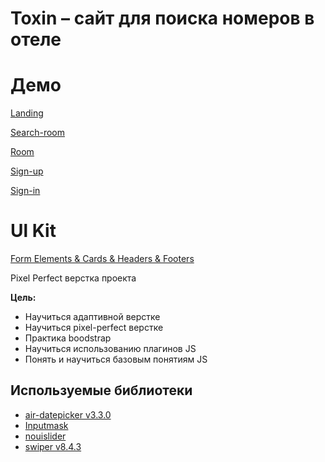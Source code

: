 # Toxin – сайт для поиска номеров в отеле

# Демо

[Landing](https://crashmet.github.io/toxin/landing)

[Search-room](https://crashmet.github.io/toxinsearch-room)

[Room](https://crashmet.github.io/toxin/room)

[Sign-up](https://crashmet.github.io/toxin/sign-up)

[Sign-in](https://crashmet.github.io/toxin/sign-in)

# Ul Kit

[Form Elements & Cards & Headers & Footers](https://crashmet.github.io/toxin/ui-kit)



Pixel Perfect верстка проекта 

**Цель:**
- Научиться адаптивной верстке
- Научиться pixel-perfect верстке
- Практика boodstrap
- Научиться использованию плагинов JS
- Понять и научиться базовым понятиям JS


## Используемые библиотеки

- [air-datepicker v3.3.0](https://air-datepicker.com/ru)
- [Inputmask](https://github.com/RobinHerbots/Inputmask)
- [nouislider](https://refreshless.com/nouislider/)
- [swiper v8.4.3](https://swiperjs.com)
